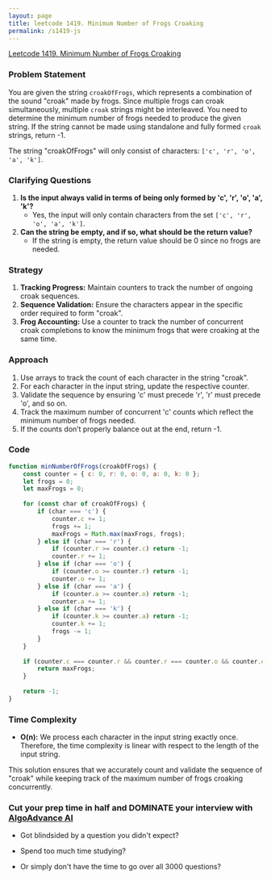 ```yaml
---
layout: page
title: leetcode 1419. Minimum Number of Frogs Croaking
permalink: /s1419-js
---
```

[Leetcode 1419. Minimum Number of Frogs Croaking](https://algoadvance.github.io/algoadvance/l1419)
### Problem Statement
You are given the string `croakOfFrogs`, which represents a combination of the sound "croak" made by frogs. Since multiple frogs can croak simultaneously, multiple `croak` strings might be interleaved. 
You need to determine the minimum number of frogs needed to produce the given string. If the string cannot be made using standalone and fully formed `croak` strings, return -1.

The string "croakOfFrogs" will only consist of characters: `['c', 'r', 'o', 'a', 'k']`.

### Clarifying Questions
1. **Is the input always valid in terms of being only formed by 'c', 'r', 'o', 'a', 'k'?**
   - Yes, the input will only contain characters from the set `['c', 'r', 'o', 'a', 'k']`.
2. **Can the string be empty, and if so, what should be the return value?**
   - If the string is empty, the return value should be 0 since no frogs are needed.

### Strategy
1. **Tracking Progress:** Maintain counters to track the number of ongoing croak sequences.
2. **Sequence Validation:** Ensure the characters appear in the specific order required to form "croak".
3. **Frog Accounting:** Use a counter to track the number of concurrent croak completions to know the minimum frogs that were croaking at the same time.

### Approach
1. Use arrays to track the count of each character in the string "croak".
2. For each character in the input string, update the respective counter.
3. Validate the sequence by ensuring 'c' must precede 'r', 'r' must precede 'o', and so on.
4. Track the maximum number of concurrent 'c' counts which reflect the minimum number of frogs needed.
5. If the counts don’t properly balance out at the end, return -1.

### Code

```javascript
function minNumberOfFrogs(croakOfFrogs) {
    const counter = { c: 0, r: 0, o: 0, a: 0, k: 0 };
    let frogs = 0;
    let maxFrogs = 0;
    
    for (const char of croakOfFrogs) {
        if (char === 'c') {
            counter.c += 1;
            frogs += 1;
            maxFrogs = Math.max(maxFrogs, frogs);
        } else if (char === 'r') {
            if (counter.r >= counter.c) return -1;
            counter.r += 1;
        } else if (char === 'o') {
            if (counter.o >= counter.r) return -1;
            counter.o += 1;
        } else if (char === 'a') {
            if (counter.a >= counter.o) return -1;
            counter.a += 1;
        } else if (char === 'k') {
            if (counter.k >= counter.a) return -1;
            counter.k += 1;
            frogs -= 1;
        }
    }
    
    if (counter.c === counter.r && counter.r === counter.o && counter.o === counter.a && counter.a === counter.k) {
        return maxFrogs;
    }
    
    return -1;
}
```

### Time Complexity
- **O(n):** We process each character in the input string exactly once. Therefore, the time complexity is linear with respect to the length of the input string.

This solution ensures that we accurately count and validate the sequence of "croak" while keeping track of the maximum number of frogs croaking concurrently.


### Cut your prep time in half and DOMINATE your interview with [AlgoAdvance AI](https://algoAdvance.com)

- Got blindsided by a question you didn't expect?

- Spend too much time studying?

- Or simply don't have the time to go over all 3000 questions?

